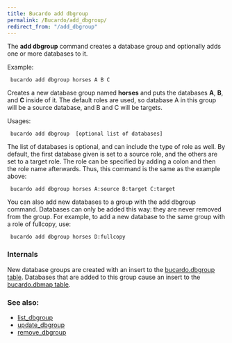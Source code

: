 ```yaml
---
title: Bucardo add dbgroup
permalink: /Bucardo/add_dbgroup/
redirect_from: "/add_dbgroup"
---
```


The **add dbgroup** command creates a database group and optionally adds one or more databases to it.

Example:

` bucardo add dbgroup horses A B C`

Creates a new database group named **horses** and puts the databases **A**, **B**, and **C** inside of it. The default roles are used, so database A in this group will be a source database, and B and C will be targets.

Usages:

` bucardo add dbgroup `<name>` [optional list of databases]`

The list of databases is optional, and can include the type of role as well. By default, the first database given is set to a source role, and the others are set to a target role. The role can be specified by adding a colon and then the role name afterwards. Thus, this command is the same as the example above:

` bucardo add dbgroup horses A:source B:target C:target`

You can also add new databases to a group with the add dbgroup command. Databases can only be added this way: they are never removed from the group. For example, to add a new database to the same group with a role of fullcopy, use:

` bucardo add dbgroup horses D:fullcopy`

### Internals

New database groups are created with an insert to the [bucardo.dbgroup table](/bucardo.dbgroup_table "wikilink"). Databases that are added to this group cause an insert to the [bucardo.dbmap table](/bucardo.dbmap_table "wikilink").

### See also:

-   [list_dbgroup](/Bucardo/list_dbgroup "wikilink")
-   [update_dbgroup](/Bucardo/update_dbgroup "wikilink")
-   [remove_dbgroup](/Bucardo/remove_dbgroup "wikilink")
